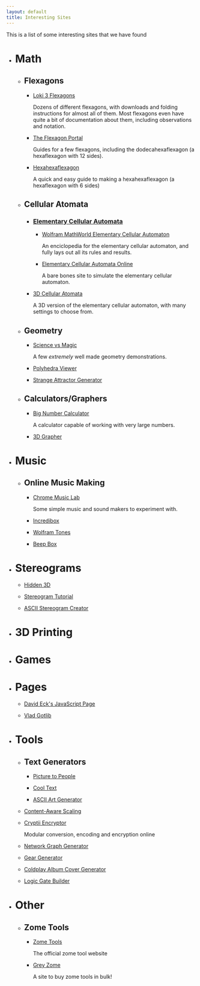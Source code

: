 ```yaml
---
layout: default
title: Interesting Sites
---
```


This is a list of some interesting sites that we have found

- # Math
    - ## Flexagons
        - [Loki 3 Flexagons](http://loki3.com/flex/)
            
            Dozens of different flexagons, with downloads and folding instructions for almost all of them. Most flexagons even have quite a bit of documentation about them, including observations and notation.
        
        - [The Flexagon Portal](https://www.flexagon.net/)
            
            Guides for a few flexagons, including the dodecahexaflexagon (a hexaflexagon with 12 sides).
        
        - [Hexahexaflexagon](http://www.solipsys.co.uk/cgi-bin/sews.py?Hexahexaflexagon)
            
            A quick and easy guide to making a hexahexaflexagon (a hexaflexagon with 6 sides)

    - ## Cellular Atomata
        - ### [Elementary Cellular Automata](https://en.wikipedia.org/wiki/Elementary_cellular_automaton)
            - [Wolfram MathWorld Elementary Cellular Automaton](https://mathworld.wolfram.com/ElementaryCellularAutomaton.html)
                
                An enciclopedia for the elementary cellular automaton, and fully lays out all its rules and results.
            
            - [Elementary Cellular Automata Online](http://devinacker.github.io/celldemo/)
                
                A bare bones site to simulate the elementary cellular automaton.
            
        - [3D Cellular Atomata](http://cubes.io/)
                
            A 3D version of the elementary cellular automaton, with many settings to choose from.

    - ## Geometry
        - [Science vs Magic](https://sciencevsmagic.net/)

            A few _extremely_ well made geometry demonstrations.

        - [Polyhedra Viewer](https://polyhedra.tessera.li/)

        - [Strange Attractor Generator](https://hypatiastudio.com/attractors/)

    - ## Calculators/Graphers
        - [Big Number Calculator](https://www.ttmath.org/online_calculator)

            A calculator capable of working with very large numbers.

        - [3D Grapher](http://grapher.mathpix.com/)

- # Music
    - ## Online Music Making
        - [Chrome Music Lab](https://musiclab.chromeexperiments.com/)
            
            Some simple music and sound makers to experiment with.

        - [Incredibox](https://www.incredibox.com/demo/v3)

        - [Wolfram Tones](http://tones.wolfram.com/generate)

        - [Beep Box](https://beepbox.co/)

- # Stereograms
    - [Hidden 3D](https://hidden-3d.com/)

    - [Stereogram Tutorial](https://www.ime.usp.br/~otuyama/stereogram/basic/index.html)

    - [ASCII Stereogram Creator](http://lightsecond.com/ElmAutostereogram/#TabEdit)

- # 3D Printing

- # Games

- # Pages
    - [David Eck's JavaScript Page](http://math.hws.edu/eck/js/index.html)

    - [Vlad Gotlib](http://vladgotlib.com/)

- # Tools
    - ## Text Generators
        - [Picture to People](http://www.picturetopeople.org/text_generator/others/transparent/transparent-text-generator.html)

        - [Cool Text](https://cooltext.com/)

        - [ASCII Art Generator](http://patorjk.com/software/taag/)

    - [Content-Aware Scaling](https://shhnowisnottheti.me/content-aware-scaling/)

    - [Cryptii Encryptor](https://cryptii.com/)

        Modular conversion, encoding and encryption online

    - [Network Graph Generator](https://graphonline.ru/en/)

    - [Gear Generator](https://geargenerator.com/)

    - [Coldplay Album Cover Generator](http://ditonus.com/coldcode/)

    - [Logic Gate Builder](https://logic.ly/demo)

- # Other
    - ## Zome Tools
        - [Zome Tools](https://www.zometool.com/)

            The official zome tool website

        - [Grey Zome](https://greyzome.com/)

            A site to buy zome tools in bulk!
